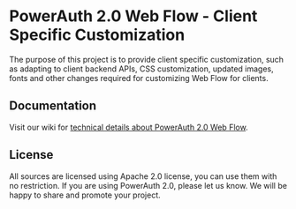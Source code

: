 # PowerAuth 2.0 Web Flow - Client Specific Customization

The purpose of this project is to provide client specific customization, 
such as adapting to client backend APIs, CSS customization, updated images, fonts
and other changes required for customizing Web Flow for clients.  

## Documentation

Visit our wiki for [technical details about PowerAuth 2.0 Web Flow](https://github.com/lime-company/powerauth-webflow/wiki).

## License

All sources are licensed using Apache 2.0 license, you can use them with no restriction. If you are using PowerAuth 2.0, please let us know. We will be happy to share and promote your project.

